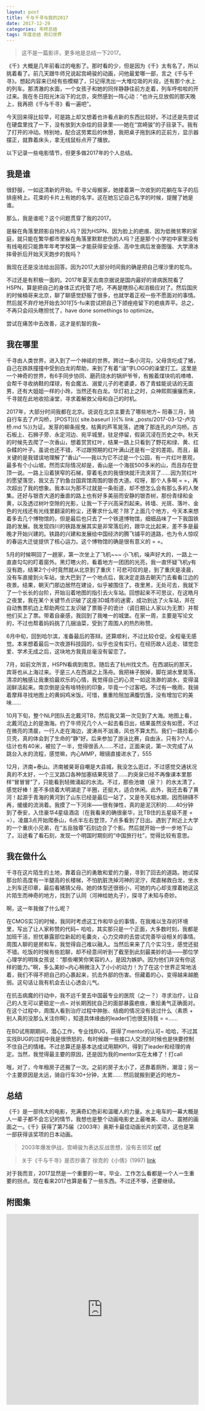```yaml
---
layout: post
title: 千与千寻与我的2017
date: 2017-12-29
categories: 年终总结
tags: 年度总结 奇幻世界
---
```

> 这不是一篇影评，更多地是总结一下2017。

《千》大概是几年前看过的电影了。那时看的少，但是因为《千》太有名了，所以挑着看了。前几天跟牛师兄说起宫崎骏的动画，问他最爱哪一部，言之《千与千寻》。想起内容来已经有些模糊了，只记得洗出一大堆垃圾的片段，还有那个水上的列车。那清澈的水面，一个女孩子和她的同伴静静往前方走着，列车呼啦啦的开过来。我在冬日阳光沐浴下的北京，突然感到一阵心动：“也许元旦放假的那天晚上，我再把《千与千寻》看一遍吧”。

今天回来得比较早，可是路上却又想着也许看点新的东西比较好。不过还是先尝试在硬盘里找了一下，没有放到大杂烩的目录里——她在“宫崎骏”的子目录下。我有了打开的冲动。特别地，配合这劳累后的休憩，我把桌子拖到床的正前方，显示器摆正，就靠着床头，拿无线鼠标点开了播放。

以下记录一些电影情节，但更多做2017年的个人总结。

## 我是谁

很舒服，一如这清新的开始。千寻父母搬家，她搂着第一次收到的花躺在车子的后排座椅上。花束的卡片上有她的名字。这在她忘记自己名字的时候，提醒了她是谁。

那么，我是谁呢？这个问题贯穿了我的2017。

是躲在角落里顾影自怜的人吗？因为HSPN、因为脸上的疤痕、因为低微贫寒的家庭，就只能在繁华都市里躲在角落里默默悲伤的人吗？还是那个小学初中家里没有有线电视只能靠年年考学校第一才能获得安全感、高中生病后发奋图强、大学滑冰摔骨折后开始天天跑步的我吗？

我现在还是没法给出回答。因为2017,大部分时间我的确是把自己埋沙里的鸵鸟。

不过还是有积极一面的。2017年夏天去南京据说是国内最好的肾病医院看了HSPN，算是把自己的身体正式托管了吧，不再是瞎担心和消极应对了。然后国庆的时候楠哥来北京，聊了聊感觉舒服了很多，也就学着正视一些不愿面对的事情。然后就不弃疗地开始去301打5-fu来尝试把自己下颌痤疮留下的疤痕弄平。总之，不再只会闷头瞎担忧了，have done somethings to optimize。

尝试在痛苦中去改善，这才是机智的我~

## 我在哪里

千寻由人类世界，进入到了一个神祗的世界。跨过一条小河沟，父母贪吃成了猪，自己在跌跌撞撞中受到白龙的帮助，来到了有着“油”字LOGO的澡堂打工。这里是一个神奇的世界，有6手同步协同、磨药烧水的锅炉爷爷，有搬着煤块叽叽喳喳、会帮千寻收纳鞋的煤球，有会魔法、溺爱儿子的老婆婆，吞了青蛙能说话的无面男，还有大姐姐一样的小玲，当然还有白龙。华灯初上之时，众神熙熙攘攘而来，千寻就在此地收拾澡堂，寻求着解救父母和自己的时机。

2017年，大部分时间我都在北京。说说在北京主要去了哪些地方~ 阳春三月，骑自行车去了卢沟桥，[POST]({{ site.baseurl }}{% link _posts/2017-03-12-卢沟桥.md %})为证。发芽的柳条摇曳，枯黄的芦苇晃荡，遮掩了那连孔的卢沟桥。古石板上、石狮子旁、永定河边、宛平城里，驻足停留，假装沉浸在历史之中。秋天的时候先去爬了一次香山，想着赏赏红叶，结果一路上只看到了野花和绿、黄、红杂糅的叶子。虽说也还不错，不过跟预期的红叶满山还是有一定的差距。而且，最关键的是我错误地理解了“香山”——我以为它不过是一个公园，有一片红叶景观，最多有个小山坡。然而实际情况却是，香山是一个海拔500多米的山，而且存在登顶一说。一路上沿着狭窄的石梯，穿着毛衣的我很快就汗流浃背了……因为赏红叶的愿望落空，我又去了钓鱼台国宾馆周围的银杏大道。哎呀，那个人多啊 = =，再次超出了我的想象。我本以为那不过就是一条街道，却不想怎么会有那么多的人聚集。还好与银杏大道的垂直的路上也有好多美丽而安静的银杏树，那份青绿和金黄，以及透过树叶空隙的光影，让我一下子兴高采烈起来。砖墙、光斑、落叶、金色的光线还有光线里翻滚的粉尘，还奢求什么呢？除了上面几个地方，今天本来想着多去几个博物馆的，但是最后也只去了一个铁道博物馆，细细品味了一下我国铁路的发展。我发现四川的铁路发展其实是非常落后的，跟华北比起来，差不多是最晚才开始兴建的。铁路的兴建和发展给中国经济的腾飞铺平的道路，也为令人惊叹的春运大迁徙提供了核心运力。这个博物馆的确是很有意义的 = =。

5月的时候啊回了一趟家，第一次坐上了飞机~~~ 小飞机，噪声好大的，一路上一直直勾勾的盯着窗外。黑灯瞎火的，看着地方一团团的光亮，我一直怀疑飞机y有没有跑，结果2个小时竟然就从北京到了重庆！可悲可叹的是，到了重庆是凌晨，没有车直接到火车站，坐大巴到了一个地点后，我决定走路去朝天门去看看江边的夜景。结果，朝天门那边居然在建设，似乎被围住了。夜里黑，无处可去，我就下了一个长长的台阶，开始沿着地图的指引去火车站。回想起来不可思议，在这皓月之夜里，我在某个关键节点识破了这座3D城市的迷雾，成功到达了火车站，并在自动售票机边上帮助两位工友识破了票贩子的诡计（调日期让人家以为无票）并帮他们买上了票。带着自豪感，我回到了我唯一的城堡。在家一周，主要是写论文的，不过也帮着妈妈挑了几捆油菜，受到了周围人的热烈称赞。

6月中旬，回到哈尔滨，准备最后的答辩。还算顺利，不过比较仓促。全程毫无感觉。本来想着最后一次夜游科技园的，似乎也没有实行。在经历故人远走、错觉恋爱、学术无成之后，这块地方我竟丝毫没有留恋了。

7月，如前文所言，HSPN看病到南京。随后去了杭州找文杰。在西湖玩的那天，宾哥也从上海过来。于是三人在西湖之上荡舟。我把袜子脱掉，脚在湖水里晃荡，清凉的触感让我重拾最欢乐的心情，我觉得自己的心灵一如这浩渺的湖水，变得温润鲜活起来。南京倒是没有啥特别的印象，毕竟一个过客吧。不过有一晚雨，我骑着摩拜寻找地图上的黄焖鸡米饭。可惜，重重险阻加满腹饥饿，没有增加它的美味……

10月下旬，整个NLP团队去北戴河TB，然后我又第一次见到了大海。地图上看，北戴河边上的是渤海。约了牛师兄几个人一起去看日出，结果虽然没有如愿，不过在微亮的清晨，一行人走在海边，波涛尚不汹涌，风也不算太烈。我们一路捡着小贝壳，真的体会到了生命的“静”好。后来参加了游泳比赛，自由泳，只有3个人，估计也有40米，被拉了一半，觉得很丢人……不过，正面来说，第一次完成了从跳台入水的流程，感觉嘛，内心MMP，眼镜直接进水了，555

12月，济南+泰山。济南被昊哥自嘲是大县城，我没怎么逛过，不过感觉交通状况真的不太好，一个三叉路口各种加塞结果死锁了……趵突泉已经不再像课本里那样“冒冒冒”了，只能看到轻微涌起的水流。不过，那些池塘（泉？）的水太清了，感觉好棒！差不多绕着大明湖走了半圈，还挺大，适合休闲。此外，我还去看了黄河！起源于青海的黄河到了山东已经是最后一站了，又是冬天枯水期，因而磅礴不再，缓缓的流淌着。我摸了一下河床——很有弹性，真的是泥沉积的……40分钟到了泰安，入住豪华4星级酒店（在我看来的确很豪华，比TB住的五星级不差 = =），凌晨3点开始爬泰山，6点半左右登顶，7点多看到了日出。遇到了附近上大学的一个重庆小兄弟，在“五岳独尊”石刻边合了个影。然后就开始一步一步地下山了。沿途看了看石刻，发现一个明国时期刻的“中国旅行社”，觉得比较有意思。

## 我在做什么

千寻在这片陌生的土地，靠着自己的勇敢和爱的力量，寻到了回去的道路。她试探那台阶高度有一半腿高的长楼梯，不怕肮脏洗掉河神的泥泞，爬直梯救白龙，坐水上列车还印章，最后看猪猜父母。她的体型还很弱小，可她的内心却支撑着她这这片陌生而神奇的地方，找到了认同（河神给她丸子），探寻了未知与奇妙。

啊，这一年我做了什么呢？

在CMOS实习的时候，我同时考虑这工作和毕业的事情，在我难以生存的环境里，写出了让人家称赞的代码~ 哈哈，其实那只是一个正面，大多数时刻，我都是加班干活，担忧暴露部位新起的毛囊炎，心力交瘁的去尝试完善毕设相关的事情。周围人聊的是房和车，我觉得自己难以融入。当然后来来了几个实习生，感觉还挺不错。吃饭的时候有些尬聊，却不经意间听到了截至到此刻最美妙的话——那位学心理学的明珠女孩说：“那些嘲笑你笑容的人，是因为嫉妒。因为他们并没有你这样的能力。”啊，多么美妙~内心稍微注入了小小的动力！为了在这个世界正常地活着，我们不得不把自己的心裹起来，抗击外部的伤害。但藏着的心，变得越来越脆弱。这句话让我有机会去让心透会儿气。

在抗击病魔的行动中，我不远千里去中国最专业的医院（之一？）寻求治疗，让自己的人生可以更稳定一点~ 对长期困扰自己的面部暴露疤痕，重拾勇气正确面对。在这个过程中，周围人看到治疗过程中肿胀、结痂的情况没有说过什么（素质 + 别人真的没那么关注你啊），知道具体缘由的leader们也很支持我 = =……

在BD试用期期间，潜心工作，专业找BUG，获得了mentor的认可~ 哈哈，不过其实找BUG的过程中我是很愤怒的，有时候跟一些接口人交流的时候也是快要控制不住自己的情绪。不过总算还是基本达成试用期KPI，得到了leader和经理的肯定。当然，我觉得最主要的原因，还是因为我的mentor实在太棒了！打call

哦，对了，今年租房子还搬了一次。之前的房子太小了，还靠着厕所，潮湿；另一个主要原因是太远，骑自行车30+分钟，太累…… 然后就搬到更近的地方~

## 总结

《千》是一部伟大的电影，充满奇幻色彩和温暖人的力量。水上电车的一幕大概是人一辈子都不会忘记的情节，我想也是整个动画电影史上最唯美、动人、震撼的画面之一。《千》获得了第75届（2003年）奥斯卡最佳动画长片的奖项，这也是第一部获得该奖项的日本动画。

> 2003年爆发伊战，宫崎骏为表达反战思想，没有去领奖 [ref](https://zhidao.baidu.com/question/177154380538129124.html)

> 关于《千与千寻》是否抄袭了 徐克的《小倩》(1997) [link](https://www.zhihu.com/question/32758353)

对于我而言，2017显然是一个重要的一年，毕业、工作怎么看都是一个人一生重要的拐点。现在看来2017也算是看了一些东西。不过还不够，还要继续。

## 附图集

<iframe width="100%" height="500px" src="https://sway.com/s/Ns7ZnUiKYWfeuBxI/embed" frameborder="0" marginheight="0" marginwidth="0" max-width="100%" sandbox="allow-forms allow-modals allow-orientation-lock allow-popups allow-same-origin allow-scripts" scrolling="no" style="border: none; max-width: 100%; max-height: 100vh" allowfullscreen mozallowfullscreen msallowfullscreen webkitallowfullscreen />
